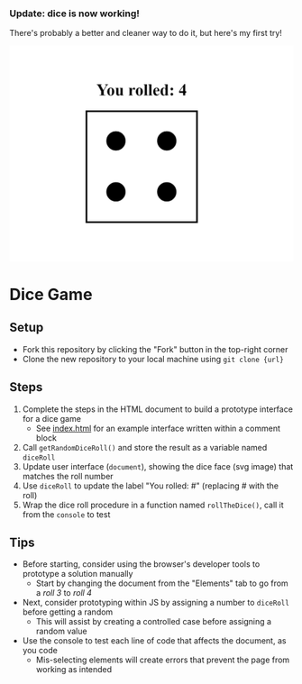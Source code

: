 ### Update: dice is now working!

There's probably a better and cleaner way to do it, but here's my first try!

![Dice Gif](img/dice.gif)

# Dice Game

## Setup

- Fork this repository by clicking the "Fork" button in the top-right corner
- Clone the new repository to your local machine using `git clone {url}`

## Steps

1. Complete the steps in the HTML document to build a prototype interface for a dice game
   - See [index.html](./index.html) for an example interface written within a comment block
2. Call `getRandomDiceRoll()` and store the result as a variable named `diceRoll`
3. Update user interface (`document`), showing the dice face (svg image) that matches the roll number
4. Use `diceRoll` to update the label "You rolled: #" (replacing # with the roll)
5. Wrap the dice roll procedure in a function named `rollTheDice()`, call it from the `console` to test

## Tips

- Before starting, consider using the browser's developer tools to prototype a solution manually
  - Start by changing the document from the "Elements" tab to go from a _roll 3_ to _roll 4_
- Next, consider prototyping within JS by assigning a number to `diceRoll` before getting a random
  - This will assist by creating a controlled case before assigning a random value
- Use the console to test each line of code that affects the document, as you code
  - Mis-selecting elements will create errors that prevent the page from working as intended
